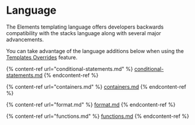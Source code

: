 # Language

The Elements templating language offers developers backwards compatibility with the stacks language along with several major advancements.

You can take advantage of the language additions below when using the [Templates Overrides](../template-overrides.md) feature.

{% content-ref url="conditional-statements.md" %}
[conditional-statements.md](conditional-statements.md)
{% endcontent-ref %}

{% content-ref url="containers.md" %}
[containers.md](containers.md)
{% endcontent-ref %}

{% content-ref url="format.md" %}
[format.md](format.md)
{% endcontent-ref %}

{% content-ref url="functions.md" %}
[functions.md](functions.md)
{% endcontent-ref %}

